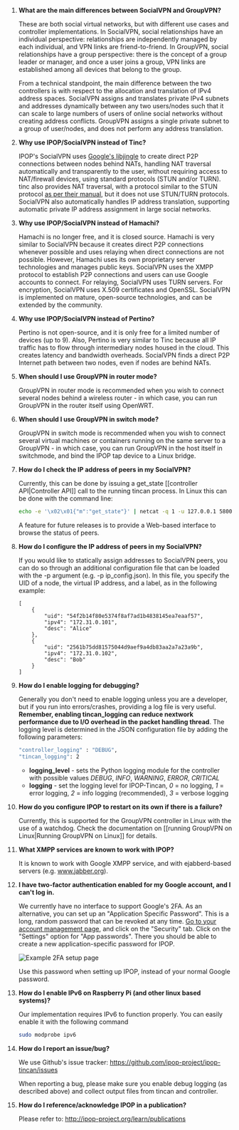 1. **What are the main differences between SocialVPN and GroupVPN?**

    These are both social virtual networks, but with different use cases and controller implementations. In SocialVPN, social relationships have an individual perspective: relationships are independently managed by each individual, and VPN links are friend-to-friend. In GroupVPN, social relationships have a group perspective: there is the concept of a group leader or manager, and once a user joins a group, VPN links are established among all devices that belong to the group.

    From a technical standpoint, the main difference between the two controllers is with respect to the allocation and translation of IPv4 address spaces. SocialVPN assigns and translates private IPv4 subnets and addresses dynamically between any two users/nodes such that it can scale to large numbers of users of online social networks without creating address conflicts. GroupVPN assigns a single private subnet to a group of user/nodes, and does not perform any address translation.

1. **Why use IPOP/SocialVPN instead of Tinc?**

    IPOP's SocialVPN uses [Google's libjingle](https://developers.google.com/talk/libjingle/) to create direct P2P connections between nodes behind NATs, handling NAT traversal automatically and transparently to the user, without requiring access to NAT/firewall devices, using standard protocols (STUN and/or TURN). tinc also provides NAT traversal, with a protocol similar to the STUN protocol [as per their manual](http://www.tinc-vpn.org/documentation-1.1/How-connections-work.html), but it does not use STUN/TURN protocols. SocialVPN also automatically handles IP address translation, supporting automatic private IP address assignment in large social networks.

1. **Why use IPOP/SocialVPN instead of Hamachi?**

    Hamachi is no longer free, and it is closed source. Hamachi is very similar to SocialVPN because it creates direct P2P connections whenever possible and uses relaying when direct connections are not possible. However, Hamachi uses its own proprietary server technologies and manages public keys. SocialVPN uses the XMPP protocol to establish P2P connections and users can use Google accounts to connect. For relaying, SocialVPN uses TURN servers. For encryption, SocialVPN uses X.509 certificates and OpenSSL. SocialVPN is implemented on mature, open-source technologies, and can be extended by the community.

1. **Why use IPOP/SocialVPN instead of Pertino?**

    Pertino is not open-source, and it is only free for a limited number of devices (up to 9). Also, Pertino is very similar to Tinc because all IP traffic has to flow through intermediary nodes housed in the cloud. This creates latency and bandwidth overheads. SocialVPN finds a direct P2P Internet path between two nodes, even if nodes are behind NATs.

1. **When should I use GroupVPN in router mode?**

    GroupVPN in router mode is recommended when you wish to connect several nodes behind a wireless router - in which case, you can run GroupVPN in the router itself using OpenWRT.

1. **When should I use GroupVPN in switch mode?**

    GroupVPN in switch mode is recommended when you wish to connect several virtual machines or containers running on the same server to a GroupVPN - in which case, you can run GroupVPN in the host itself in switchmode, and bind the IPOP tap device to a Linux bridge.

1. **How do I check the IP address of peers in my SocialVPN?**

    Currently, this can be done by issuing a get_state [[controller API|Controller API]] call to the running tincan process. In Linux this can be done with the command line:

    ```bash
    echo -e '\x02\x01{"m":"get_state"}' | netcat -q 1 -u 127.0.0.1 5800
    ```

    A feature for future releases is to provide a Web-based interface to browse the status of peers.

1. **How do I configure the IP address of peers in my SocialVPN?**

    If you would like to statically assign addresses to SocialVPN peers, you can do so through an additional configuration file that can be loaded with the -p argument (e.g. -p ip_config.json). In this file, you specify the UID of a node, the virtual IP address, and a label, as in the following example:

    ```
    [
        {
            "uid": "54f2b14f80e5374f8af7ad1b4838145ea7eaaf57",
            "ipv4": "172.31.0.101",
            "desc": "Alice"
        },
        {
            "uid": "2561b75dd81575044d9aef9a4db83aa2a7a23a9b",
            "ipv4": "172.31.0.102",
            "desc": "Bob"
        }
    ]
    ```

1. **How do I enable logging for debugging?**

    Generally you don't need to enable logging unless you are a developer, but if you run into errors/crashes, providing a log file is very useful. **Remember, enabling tincan_logging can reduce
nextwork performance due to I/O overhead in the packet handling thread**. The logging level is 
determined in the JSON configuration file by adding the following parameters:

    ```bash
    "controller_logging" : "DEBUG",
    "tincan_logging": 2
    ```
    * **logging_level** - sets the Python logging module for the controller with possible values
      *DEBUG*, *INFO*, *WARNING*, *ERROR*, *CRITICAL*
    * **logging** - set the logging level for IPOP-Tincan, _0_ = no logging, _1_ = error logging,
      _2_ = info logging (recommended), _3_ = verbose logging   


1. **How do you configure IPOP to restart on its own if there is a failure?**

    Currently, this is supported for the GroupVPN controller in Linux with the use of a watchdog. Check the documentation on [[running GroupVPN on Linux|Running GroupVPN on Linux]] for details.

1. **What XMPP services are known to work with IPOP?**

    It is known to work with Google XMPP service, and with ejabberd-based servers (e.g. www.jabber.org).

1.  **I have two-factor authentication enabled for my Google account, and I can't log in.**

    We currently have no interface to support Google's 2FA. As an alternative, you can set up an "Application Specific Password". This is a long, random password that can be revoked at any time. [Go to your account management page](https://www.google.com/settings/security), and click on the "Security" tab. Click on the "Settings" option for "App passwords". There you should be able to create a new application-specific password for IPOP.

    ![Example 2FA setup page](http://i.imgur.com/DB1YK9X.png)

    Use this password when setting up IPOP, instead of your normal Google password.

1.  **How do I enable IPv6 on Raspberry Pi (and other linux based systems)?**

    Our implementation requires IPv6 to function properly. You can easily enable it with the following command

    ```bash
    sudo modprobe ipv6
    ```

1. **How do I report an issue/bug?**

    We use Github's issue tracker: https://github.com/ipop-project/ipop-tincan/issues

    When reporting a bug, please make sure you enable debug logging (as described above) and collect output files from tincan and controller.

1. **How do I reference/acknowledge IPOP in a publication?**

    Please refer to: http://ipop-project.org/learn/publications
